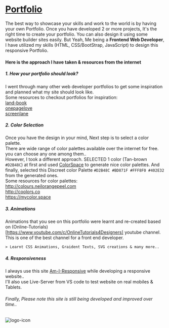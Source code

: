 # [Portfolio](https://dawood.netlify.app/)
  The best way to showcase your skills and work to the world is by having your own Portfolio.
  Once you have developed 2 or more projects, It's the right time to create your portfolio.
  You can also design it using some website builder sites easily. But Yeah, Me being a **Frontend Web Developer**, I have utilized my skills (HTML, CSS/BootStrap, JavaScript) to     design this responsive Portfolio.

#### Here is the approach I have taken & resources from the internet

##### 1. How your portfolio should look?
I went through many other web developer portfolios to get some inspiration and planned what my site should look like. <br />
Some resources to checkout portfolios for inspiration: <br />
[land-book](https://land-book.com/gallery/portfolios?from=month&order=popular) <br />
[onepagelove](https://onepagelove.com/inspiration/portfolio) <br />
[screenlane](https://screenlane.com/platform/marketing-sites/)

##### 2. Color Selection
Once you have the design in your mind, Next step is to select a color palette. <br />
There are wide range of color palettes available over the internet for free. you can choose any one among them.. <br />
However, I took a different approach. SELECTED 1 color (Tan-brown `#D2B48C`) at first and used [ColorSpace](https://mycolor.space/) to generate nice color palettes. And           finally, selected this Discreet color Palette `#D2B48C #BD871F #FFF8F0 #402E32` from the generated ones. <br />
Some resources for color palettes: <br />
http://colours.neilorangepeel.com <br />
http://coolors.co <br />
https://mycolor.space

##### 3. Animations
Animations that you see on this portfolio were learnt and re-created based on (Online-Tutorials)[https://www.youtube.com/c/OnlineTutorials4Designers] youtube channel. <br />
This is one of the best channel for a front end developer. <br />
    
    > Learnt CSS Animations, Graident Texts, SVG creations & many more..

##### 4. Responsiveness
I always use this site [Am-I-Responsive](http://ami.responsivedesign.is/) while developing a responsive website.. <br />
I'll also use Live-Server from VS code to test website on real mobiles & Tablets. <br />

###### Finally, Please note this site is still being developed and improved over time..

![logo-icon](https://user-images.githubusercontent.com/33810029/132158329-7b3d089c-a692-4f04-89b7-63a7630a10e3.PNG)
